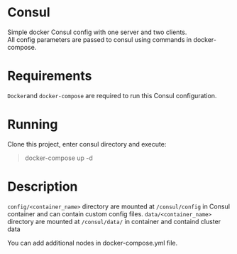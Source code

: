 # Consul

Simple docker Consul config with one server and two clients.  
All config parameters are passed to consul using commands in docker-compose.  

# Requirements
  
`Docker`and `docker-compose` are required to run this Consul configuration.

# Running

Clone this project, enter consul directory and execute:
> docker-compose up -d

# Description

`config/<container_name>` directory are mounted at `/consul/config` in Consul container and can contain custom config files. 
`data/<container_name>` directory are mounted at `/consul/data/` in container and containd cluster data

You can add additional nodes in docker-compose.yml file.
